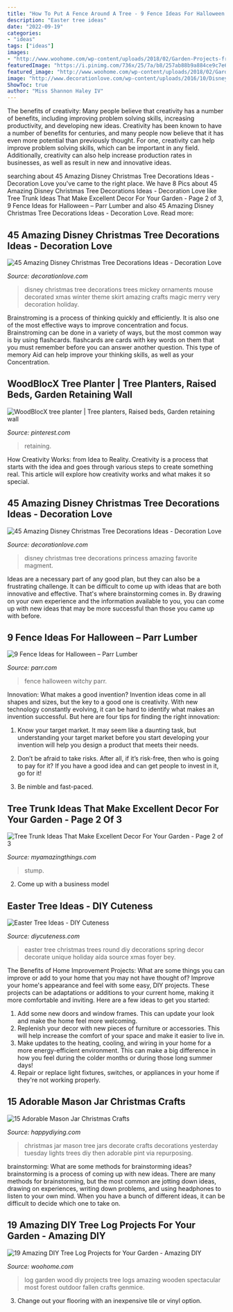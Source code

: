 ```yaml
---
title: "How To Put A Fence Around A Tree - 9 Fence Ideas For Halloween – Parr Lumber"
description: "Easter tree ideas"
date: "2022-09-19"
categories:
- "ideas"
tags: ["ideas"]
images:
- "http://www.woohome.com/wp-content/uploads/2018/02/Garden-Projects-from-a-Fallen-Tree-Logs-10.jpg"
featuredImage: "https://i.pinimg.com/736x/25/7a/b8/257ab88b9a884ce9c7e6129d14ebd880--tree-planters-wooden-planters.jpg"
featured_image: "http://www.woohome.com/wp-content/uploads/2018/02/Garden-Projects-from-a-Fallen-Tree-Logs-10.jpg"
image: "http://www.decorationlove.com/wp-content/uploads/2016/10/Disney-Christmas-Tree-Fine-Decorated-Design.jpg"
ShowToc: true
author: "Miss Shannon Haley IV"
---
```



The benefits of creativity: Many people believe that creativity has a number of benefits, including improving problem solving skills, increasing productivity, and developing new ideas.
Creativity has been known to have a number of benefits for centuries, and many people now believe that it has even more potential than previously thought. For one, creativity can help improve problem solving skills, which can be important in any field. Additionally, creativity can also help increase production rates in businesses, as well as result in new and innovative ideas.

	

		
searching about 45 Amazing Disney Christmas Tree Decorations Ideas - Decoration Love you've came to the right place. We have 8 Pics about 45 Amazing Disney Christmas Tree Decorations Ideas - Decoration Love like Tree Trunk Ideas That Make Excellent Decor For Your Garden - Page 2 of 3, 9 Fence Ideas for Halloween – Parr Lumber and also 45 Amazing Disney Christmas Tree Decorations Ideas - Decoration Love. Read more:
		
    
## 45 Amazing Disney Christmas Tree Decorations Ideas - Decoration Love

<img loading=lazy src="http://www.decorationlove.com/wp-content/uploads/2016/10/Disney-Christmas-Tree-Fine-Decorated-Design.jpg" onerror="this.onerror=null;this.src='https://tse2.mm.bing.net/th?id=OIP.Msko2evNI859PCzCHXY17QHaJ6&amp;pid=15.1';" alt="45 Amazing Disney Christmas Tree Decorations Ideas - Decoration Love">

_Source: decorationlove.com_

>disney christmas tree decorations trees mickey ornaments mouse decorated xmas winter theme skirt amazing crafts magic merry very decoration holiday. 

	

Brainstroming is a process of thinking quickly and efficiently. It is also one of the most effective ways to improve concentration and focus. Brainstroming can be done in a variety of ways, but the most common way is by using flashcards. flashcards are cards with key words on them that you must remember before you can answer another question. This type of memory Aid can help improve your thinking skills, as well as your Concentration.

    
## WoodBlocX Tree Planter | Tree Planters, Raised Beds, Garden Retaining Wall

<img loading=lazy src="https://i.pinimg.com/736x/25/7a/b8/257ab88b9a884ce9c7e6129d14ebd880--tree-planters-wooden-planters.jpg" onerror="this.onerror=null;this.src='https://tse3.mm.bing.net/th?id=OIP.NTZm6cqjEPXykKT7wY46IAHaJ6&amp;pid=15.1';" alt="WoodBlocX tree planter | Tree planters, Raised beds, Garden retaining wall">

_Source: pinterest.com_

>retaining. 

	

How Creativity Works: from Idea to Reality.
Creativity is a process that starts with the idea and goes through various steps to create something real. This article will explore how creativity works and what makes it so special.

    
## 45 Amazing Disney Christmas Tree Decorations Ideas - Decoration Love

<img loading=lazy src="http://www.decorationlove.com/wp-content/uploads/2016/10/Disney-Princess-Christmas-Tree.jpg" onerror="this.onerror=null;this.src='https://tse1.mm.bing.net/th?id=OIP.dgAgkz4Lkkab8QtyPqiDdgCsEs&amp;pid=15.1';" alt="45 Amazing Disney Christmas Tree Decorations Ideas - Decoration Love">

_Source: decorationlove.com_

>disney christmas tree decorations princess amazing favorite magment. 

	

Ideas are a necessary part of any good plan, but they can also be a frustrating challenge. It can be difficult to come up with ideas that are both innovative and effective. That's where brainstorming comes in. By drawing on your own experience and the information available to you, you can come up with new ideas that may be more successful than those you came up with before.

    
## 9 Fence Ideas For Halloween – Parr Lumber

<img loading=lazy src="https://parr.com/images/blog/2014/witchy-fence.jpg" onerror="this.onerror=null;this.src='https://tse4.mm.bing.net/th?id=OIP.728j6rifDHeZTE6hNFqaYAHaH8&amp;pid=15.1';" alt="9 Fence Ideas for Halloween – Parr Lumber">

_Source: parr.com_

>fence halloween witchy parr. 

	

Innovation: What makes a good invention?
Invention ideas come in all shapes and sizes, but the key to a good one is creativity. With new technology constantly evolving, it can be hard to identify what makes an invention successful. But here are four tips for finding the right innovation:
1. Know your target market. It may seem like a daunting task, but understanding your target market before you start developing your invention will help you design a product that meets their needs.

2. Don’t be afraid to take risks. After all, if it’s risk-free, then who is going to pay for it? If you have a good idea and can get people to invest in it, go for it!
3. Be nimble and fast-paced.

    
## Tree Trunk Ideas That Make Excellent Decor For Your Garden - Page 2 Of 3

<img loading=lazy src="https://myamazingthings.com/wp-content/uploads/2017/08/tree-stump-ideas-12.jpg" onerror="this.onerror=null;this.src='https://tse2.mm.bing.net/th?id=OIP.TucIk3LJ-UGQmZ5tR0-zUQHaJ4&amp;pid=15.1';" alt="Tree Trunk Ideas That Make Excellent Decor For Your Garden - Page 2 of 3">

_Source: myamazingthings.com_

>stump. 

	

2. Come up with a business model

    
## Easter Tree Ideas - DIY Cuteness

<img loading=lazy src="https://diycuteness.com/wp-content/uploads/2020/01/Easter-Tree-Ideas-5.jpg" onerror="this.onerror=null;this.src='https://tse3.mm.bing.net/th?id=OIP.60jN_iShJKWoXanRV2Av-QHaMj&amp;pid=15.1';" alt="Easter Tree Ideas - DIY Cuteness">

_Source: diycuteness.com_

>easter tree christmas trees round diy decorations spring decor decorate unique holiday aída source xmas foyer bey. 

	

The Benefits of Home Improvement Projects: What are some things you can improve or add to your home that you may not have thought of?
Improve your home's appearance and feel with some easy, DIY projects. These projects can be adaptations or additions to your current home, making it more comfortable and inviting. Here are a few ideas to get you started: 
1. Add some new doors and window frames. This can update your look and make the home feel more welcoming. 
2. Replenish your decor with new pieces of furniture or accessories. This will help increase the comfort of your space and make it easier to live in. 
3. Make updates to the heating, cooling, and wiring in your home for a more energy-efficient environment. This can make a big difference in how you feel during the colder months or during those long summer days! 
4. Repair or replace light fixtures, switches, or appliances in your home if they're not working properly.

    
## 15 Adorable Mason Jar Christmas Crafts

<img loading=lazy src="http://happydiying.com/wp-content/uploads/2017/10/Mason-Jar-Christmas-Tree.jpg" onerror="this.onerror=null;this.src='https://tse1.mm.bing.net/th?id=OIP.U3wOtlGl92VhlyTmpkGL8AHaLH&amp;pid=15.1';" alt="15 Adorable Mason Jar Christmas Crafts">

_Source: happydiying.com_

>christmas jar mason tree jars decorate crafts decorations yesterday tuesday lights trees diy then adorable pint via repurposing. 

	

brainstorming: What are some methods for brainstorming ideas?
brainstorming is a process of coming up with new ideas. There are many methods for brainstorming, but the most common are jotting down ideas, drawing on experiences, writing down problems, and using headphones to listen to your own mind. When you have a bunch of different ideas, it can be difficult to decide which one to take on.

    
## 19 Amazing DIY Tree Log Projects For Your Garden - Amazing DIY

<img loading=lazy src="http://www.woohome.com/wp-content/uploads/2018/02/Garden-Projects-from-a-Fallen-Tree-Logs-10.jpg" onerror="this.onerror=null;this.src='https://tse3.mm.bing.net/th?id=OIP._FMMlsiuEmhgILW5r_c8iAHaO8&amp;pid=15.1';" alt="19 Amazing DIY Tree Log Projects for Your Garden - Amazing DIY">

_Source: woohome.com_

>log garden wood diy projects tree logs amazing wooden spectacular most forest outdoor fallen crafts genmice. 

	

3. Change out your flooring with an inexpensive tile or vinyl option.

